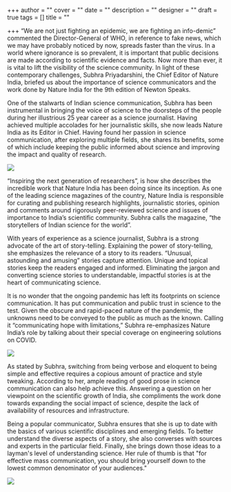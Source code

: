 +++
author = ""
cover = ""
date = ""
description = ""
designer = ""
draft = true
tags = []
title = ""

+++
“We are not just fighting an epidemic, we are fighting an info-demic” commented the Director-General of WHO, in reference to fake news, which we may have probably noticed by now, spreads faster than the virus. In a world where ignorance is so prevalent, it is important that public decisions are made according to scientific evidence and facts. Now more than ever, it is vital to lift the visibility of the science community. In light of these contemporary challenges, Subhra Priyadarshini, the Chief Editor of Nature India, briefed us about the importance of science communicators and the work done by Nature India for the 9th edition of Newton Speaks.

One of the stalwarts of Indian science communication, Subhra has been instrumental in bringing the voice of science to the doorsteps of the people during her illustrious 25 year career as a science journalist. Having achieved multiple accolades for her journalistic skills, she now leads Nature India as its Editor in Chief. Having found her passion in science communication, after exploring multiple fields, she shares its benefits, some of which include keeping the public informed about science and improving the impact and quality of research.

![](/images/1.jpg)

“Inspiring the next generation of researchers”, is how she describes the incredible work that Nature India has been doing since its inception. As one of the leading science magazines of the country, Nature India is responsible for curating and publishing research highlights, journalistic stories, opinion and comments around rigorously peer-reviewed science and issues of importance to India’s scientific community. Subhra calls the magazine, “the storytellers of Indian science for the world”.

With years of experience as a science journalist, Subhra is a strong advocate of the art of story-telling. Explaining the power of story-telling, she emphasizes the relevance of a story to its readers. “Unusual, astounding and amusing” stories capture attention. Unique and topical stories keep the readers engaged and informed. Eliminating the jargon and converting science stories to understandable, impactful stories is at the heart of communicating science. 

It is no wonder that the ongoing pandemic has left its footprints on science communication. It has put communication and public trust in science to the test. Given the obscure and rapid-paced nature of the pandemic, the unknowns need to be conveyed to the public as much as the known. Calling it “communicating hope with limitations,” Subhra re-emphasizes Nature India’s role by talking about their special coverage on engineering solutions on COVID.

 ![](/images/index1.jpg)

As stated by Subhra, switching from being verbose and eloquent to being simple and effective requires a copious amount of practice and style tweaking. According to her, ample reading of good prose in science communication can also help achieve this. Answering a question on her viewpoint on the scientific growth of India, she compliments the work done towards expanding the social impact of science, despite the lack of availability of resources and infrastructure.

Being a popular communicator, Subhra ensures that she is up to date with the basics of various scientific disciplines and emerging fields. To better understand the diverse aspects of a story, she also converses with sources and experts in the particular field. Finally, she brings down those ideas to a layman's level of understanding science. Her rule of thumb is that "for effective mass communication, you should bring yourself down to the lowest common denominator of your audiences."

![](/images/pasted-image-0.png)